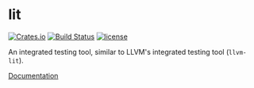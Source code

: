 # lit

[![Crates.io](https://img.shields.io/crates/v/lit.svg)](https://crates.io/crates/lit)
[![Build Status](https://travis-ci.org/dylanmckay/lit.svg?branch=master)](https://travis-ci.org/dylanmckay/lit)
[![license](https://img.shields.io/github/license/dylanmckay/lit.svg)]()

An integrated testing tool, similar to LLVM's integrated testing tool (`llvm-lit`).

[Documentation](https://docs.rs/lit)
